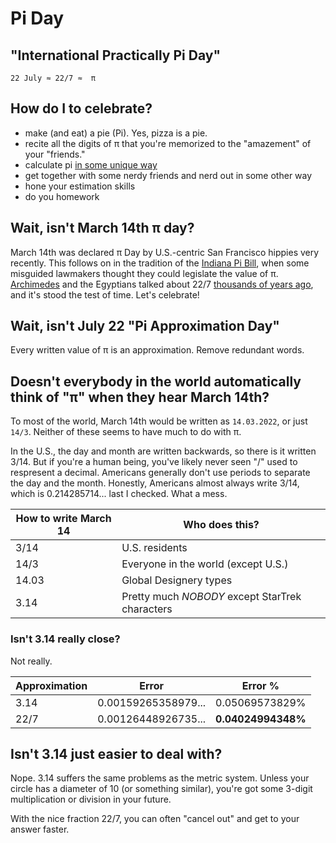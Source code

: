 # Pi Day 
## "International Practically Pi  Day"

```
22 July ≈ 22/7 ≈  π
```

## How do I to celebrate?
- make (and eat) a pie (Pi). Yes, pizza is a pie.
- recite all the digits of π that you're memorized to the "amazement" of your "friends."
- calculate pi [in some unique way](https://en.wikipedia.org/wiki/Buffon%27s_needle_problem#Estimating_%CF%80)
- get together with some nerdy friends and nerd out in some other way
- hone your estimation skills
- do you homework

## Wait, isn't March 14th π day?

March 14th was declared π Day by U.S.-centric San Francisco hippies very recently. This follows on
in the tradition of the [Indiana Pi Bill](https://en.wikipedia.org/wiki/Indiana_Pi_Bill), when some misguided
lawmakers thought they could legislate the value of π. 
[Archimedes](https://en.wikipedia.org/wiki/Archimedes) and the Egyptians talked about 22/7 [thousands of years ago](https://en.wikipedia.org/wiki/Approximations_of_%CF%80), and it's stood the test of time. Let's celebrate!

## Wait, isn't July 22 "Pi Approximation Day"

Every written value of π is an approximation. Remove redundant words. 

## Doesn't everybody in the world automatically think of "π" when they hear March 14th? 

To most of the world, March 14th would be written as `14.03.2022`, or just `14/3`. Neither
of these seems to have much to do with π. 

In the U.S., the day and month are written backwards, so there is it written 3/14. But if you're a human being, you've likely never seen "/" used to respresent a decimal. Americans generally don't use periods to separate the day and the month.  Honestly, Americans almost always write 3/14, which is 0.214285714... last I checked. What a mess.





| How to write March 14  |  Who does this? |
|------------------------|---------------------------------|
| 3/14           |  U.S. residents                          | 
| 14/3           |  Everyone in the world (except U.S.)    | 
| 14.03          |  Global Designery types                 |
| 3.14           |  Pretty much *NOBODY* except StarTrek characters | 


### Isn't 3.14 really close?

Not really.

| Approximation  |  Error               | Error %        |
|----------------|----------------------|----------------|
| 3.14           |  0.00159265358979... | 0.05069573829% |
| 22/7           |  0.00126448926735... | **0.04024994348%** | 


## Isn't 3.14 just easier to deal with?

Nope. 3.14 suffers the same problems as the metric system. Unless your circle has a diameter of 10 (or something similar), you're got some 3-digit multiplication or division in your future. 

With the nice fraction 22/7, you can often "cancel out" and get to your answer faster. 
